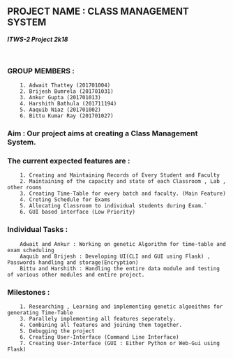 ## PROJECT NAME : CLASS MANAGEMENT SYSTEM ##

<b><i>ITWS-2 Project 2k18 </i></b>  
  
<br>  
    
### GROUP MEMBERS : ### 
        
        1. Adwait Thattey (201701004)  
        2. Brijesh Bumrela (201701031)  
        3. Ankur Gupta (201701013)  
        4. Harshith Bathula (201711194)  
        5. Aaquib Niaz (201701002)  
        6. Bittu Kumar Ray (201701027)  
        

### Aim : Our project aims at creating a Class Management System. ###

### The current expected features are : ###
        1. Creating and Maintaining Records of Every Student and Faculty
        2. Maintaining of the capacity and state of each Classroom , Lab , other rooms
        3. Creating Time-Table for every batch and faculty. (Main Feature)
        4. Creting Schedule for Exams
        5. Allocating Classroom to individual students during Exam.`
        6. GUI based interface (Low Priority)
        
### Individual Tasks  : ###

        Adwait and Ankur : Working on genetic Algorithm for time-table and exam scheduling
        Aaquib and Brijesh : Developing UI(CLI and GUI using Flask) , Passwords handling and storage(Encryption)
        Bittu and Harshith : Handling the entire data module and testing of various other modules and entire project.

### Milestones : ###
        1. Researching , Learning and implementing genetic algoeithms for generating Time-Table
        3. Parallely implementing all features seperately.
        4. Combining all features and joining them together.
        5. Debugging the project
        6. Creating User-Interface (Command Line Interface)
        7. Creating User-Interface (GUI : Either Python or Web-Gui using Flask)
